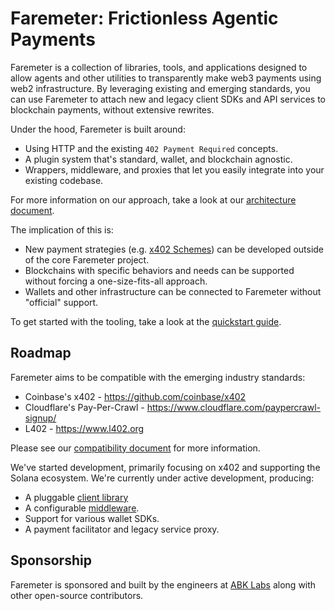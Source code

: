 # Faremeter: Frictionless Agentic Payments

Faremeter is a collection of libraries, tools, and applications designed to allow agents and other utilities to transparently make web3 payments using web2 infrastructure. By leveraging existing and emerging standards, you can use Faremeter to attach new and legacy client SDKs and API services to blockchain payments, without extensive rewrites.

Under the hood, Faremeter is built around:

- Using HTTP and the existing `402 Payment Required` concepts.
- A plugin system that's standard, wallet, and blockchain agnostic.
- Wrappers, middleware, and proxies that let you easily integrate into your existing codebase.

For more information on our approach, take a look at our [architecture document](./ARCHITECTURE.md).

The implication of this is:

- New payment strategies (e.g. [x402 Schemes](https://github.com/coinbase/x402?tab=readme-ov-file#schemes)) can be developed outside of the core Faremeter project.
- Blockchains with specific behaviors and needs can be supported without forcing a one-size-fits-all approach.
- Wallets and other infrastructure can be connected to Faremeter without "official" support.

To get started with the tooling, take a look at the [quickstart guide](./QUICKSTART.md).

## Roadmap

Faremeter aims to be compatible with the emerging industry standards:

- Coinbase's x402 - https://github.com/coinbase/x402
- Cloudflare's Pay-Per-Crawl - https://www.cloudflare.com/paypercrawl-signup/
- L402 - https://www.l402.org

Please see our [compatibility document](./COMPATIBILITY.md) for more information.

We've started development, primarily focusing on x402 and supporting the Solana ecosystem. We're currently under active development, producing:

- A pluggable [client library](./packages/fetch)
- A configurable [middleware](./packages/middleware).
- Support for various wallet SDKs.
- A payment facilitator and legacy service proxy.

## Sponsorship

Faremeter is sponsored and built by the engineers at [ABK Labs](https://abklabs.com) along with other open-source contributors.
